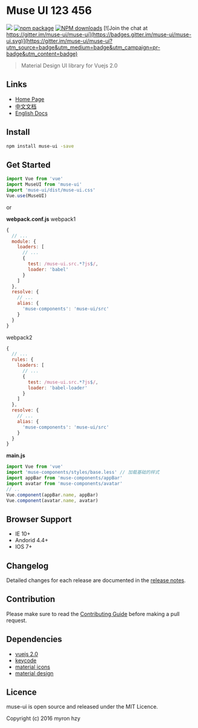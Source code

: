 # Muse UI 123 456
![](https://api.travis-ci.org/museui/muse-ui.svg?branch=master)
[![npm package](https://img.shields.io/npm/v/muse-ui.svg)](https://www.npmjs.org/package/muse-ui)
[![NPM downloads](http://img.shields.io/npm/dm/muse-ui.svg)](https://npmjs.org/package/muse-ui)
[![Join the chat at https://gitter.im/muse-ui/muse-ui](https://badges.gitter.im/muse-ui/muse-ui.svg)](https://gitter.im/muse-ui/muse-ui?utm_source=badge&utm_medium=badge&utm_campaign=pr-badge&utm_content=badge)

> Material Design UI library for Vuejs 2.0

## Links

* [Home Page](https://www.muse-ui.org/)
* [中文文档](https://www.muse-ui.org/#/install)
* [English Docs](https://www.muse-ui.org/?lang=en)

## Install

```bash
npm install muse-ui -save
```

## Get Started

```javascript
import Vue from 'vue'
import MuseUI from 'muse-ui'
import 'muse-ui/dist/muse-ui.css'
Vue.use(MuseUI)
```

or

**webpack.conf.js** webpack1

```javascript
{
  // ...
  module: {
    loaders: [
      // ...
      {
        test: /muse-ui.src.*?js$/,
        loader: 'babel'
      }
    ]
  },
  resolve: {
    // ...
    alias: {
      'muse-components': 'muse-ui/src'
    }
  }
}
```

webpack2

```javascript
{
  // ...
  rules: {
    loaders: [
      // ...
      {
        test: /muse-ui.src.*?js$/,
        loader: 'babel-loader'
      }
    ]
  },
  resolve: {
    // ...
    alias: {
      'muse-components': 'muse-ui/src'
    }
  }
}
```

**main.js**

```javascript
import Vue from 'vue'
import 'muse-components/styles/base.less' // 加载基础的样式
import appBar from 'muse-components/appBar'
import avatar from 'muse-components/avatar'
// ..
Vue.component(appBar.name, appBar)
Vue.component(avatar.name, avatar)
```


## Browser Support

* IE 10+
* Andorid 4.4+
* IOS 7+

## Changelog

Detailed changes for each release are documented in the [release notes](https://museui.github.io/#/changeLog).

## Contribution

Please make sure to read the [Contributing Guide](https://museui.github.io/#/contributing) before making a pull request.

## Dependencies

* [vuejs 2.0](https://vuejs.org/)
* [keycode](https://github.com/timoxley/keycode)
* [material icons](https://fonts.googleapis.com/icon?family=Material+Icons)
* [material design](https://material.google.com)

## Licence

muse-ui is open source and released under the MIT Licence.

Copyright (c) 2016 myron hzy
